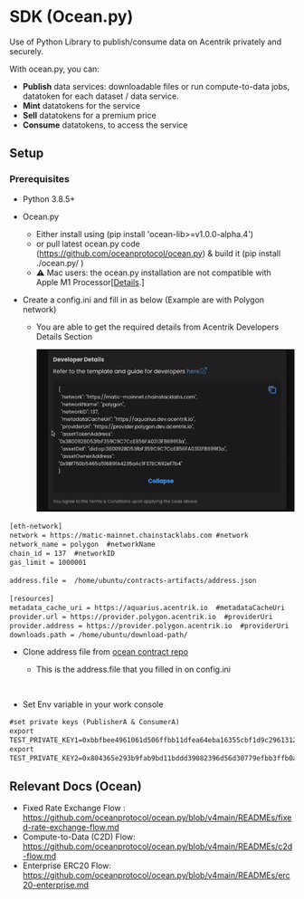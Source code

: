 # SDK (Ocean.py)

Use of Python Library to publish/consume data on Acentrik privately and securely.

With ocean.py, you can:

- **Publish** data services: downloadable files or run compute-to-data jobs, datatoken for each dataset / data service.
- **Mint** datatokens for the service
- **Sell** datatokens for a premium price
- **Consume** datatokens, to access the service

## Setup

### Prerequisites

- Python 3.8.5+
- Ocean.py

  - Either install using (pip install 'ocean-lib>=v1.0.0-alpha.4')
  - or pull latest ocean.py code (https://github.com/oceanprotocol/ocean.py) & build it (pip install ./ocean.py/ )
  - ⚠️ Mac users: the ocean.py installation are not compatible with Apple M1 Processor[[Details](https://github.com/oceanprotocol/ocean.py/issues/486).]

- Create a config.ini and fill in as below (Example are with Polygon network)

  - You are able to get the required details from Acentrik Developers Details Section

    ![Copy info clipboard](./copy_info_clipboard.gif)

```
[eth-network]
network = https://matic-mainnet.chainstacklabs.com #network
network_name = polygon  #networkName
chain_id = 137  #networkID
gas_limit = 1000001

address.file =  /home/ubuntu/contracts-artifacts/address.json

[resources]
metadata_cache_uri = https://aquarius.acentrik.io  #metadataCacheUri
provider.url = https://provider.polygon.acentrik.io  #providerUri
provider.address = https://provider.polygon.acentrik.io  #providerUri
downloads.path = /home/ubuntu/download-path/
```

- Clone address file from [ocean contract repo](https://github.com/oceanprotocol/contracts/blob/v4main/addresses/address.json)

  - This is the address.file that you filled in on config.ini

<br />

- Set Env variable in your work console

```
#set private keys (PublisherA & ConsumerA)
export TEST_PRIVATE_KEY1=0xbbfbee4961061d506ffbb11dfea64eba16355cbf1d9c29613126ba7fecXXXXXX
export TEST_PRIVATE_KEY2=0x804365e293b9fab9bd11bddd39082396d56d30779efbb3ffb0a6089027XXXXXX
```

## Relevant Docs (Ocean)

- Fixed Rate Exchange Flow : https://github.com/oceanprotocol/ocean.py/blob/v4main/READMEs/fixed-rate-exchange-flow.md
- Compute-to-Data (C2D) Flow: https://github.com/oceanprotocol/ocean.py/blob/v4main/READMEs/c2d-flow.md
- Enterprise ERC20 Flow: https://github.com/oceanprotocol/ocean.py/blob/v4main/READMEs/erc20-enterprise.md
